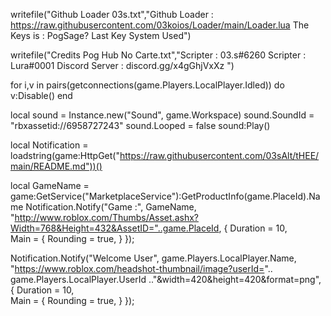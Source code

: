 writefile("Github Loader 03s.txt","Github Loader : https://raw.githubusercontent.com/03koios/Loader/main/Loader.lua The Keys is : PogSage? Last Key System Used")

writefile("Credits Pog Hub No Carte.txt","Scripter : 03.s#6260 Scripter : Lura#0001 Discord Server : discord.gg/x4gGhjVxXz ")

for i,v in pairs(getconnections(game.Players.LocalPlayer.Idled)) do
v:Disable()
end

local sound = Instance.new("Sound", game.Workspace)
sound.SoundId = "rbxassetid://6958727243"
sound.Looped = false
sound:Play()

local Notification = loadstring(game:HttpGet("https://raw.githubusercontent.com/03sAlt/tHEE/main/README.md"))()

local GameName = game:GetService("MarketplaceService"):GetProductInfo(game.PlaceId).Name
Notification.Notify("Game :", GameName, "http://www.roblox.com/Thumbs/Asset.ashx?Width=768&Height=432&AssetID="..game.PlaceId, {
Duration = 10,       
Main = {
    Rounding = true,
}
});

Notification.Notify("Welcome User", game.Players.LocalPlayer.Name, "https://www.roblox.com/headshot-thumbnail/image?userId=".. game.Players.LocalPlayer.UserId .."&width=420&height=420&format=png", {
Duration = 10,       
Main = {
    Rounding = true,
}
});

